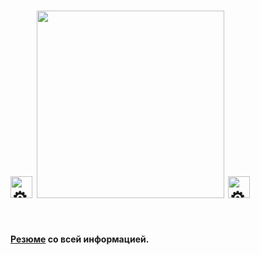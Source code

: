 # <img src="https://fonts.gstatic.com/s/e/notoemoji/latest/2699_fe0f/512.gif" alt="⚙" width="35" height="35"> <img src="https://img.shields.io/badge/Welcome_to_my_work_space-C80036" width="300"/> <img src="https://fonts.gstatic.com/s/e/notoemoji/latest/2699_fe0f/512.gif" alt="⚙" width="35" height="35">
<br />

**[Резюме](https://github.com/nepavellab/CV) со всей информацией.** <br />

